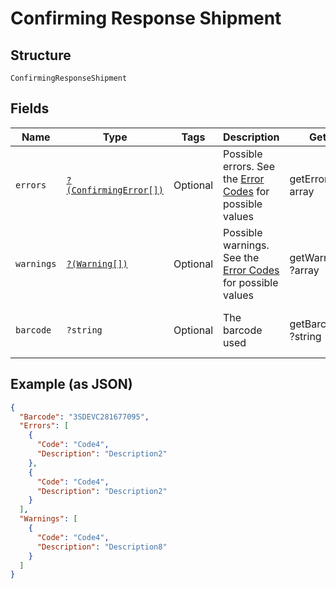 
# Confirming Response Shipment

## Structure

`ConfirmingResponseShipment`

## Fields

| Name | Type | Tags | Description | Getter | Setter |
|  --- | --- | --- | --- | --- | --- |
| `errors` | [`?(ConfirmingError[])`](../../doc/models/confirming-error.md) | Optional | Possible errors. See the [Error Codes](https://developer.postnl.nl/docs/#/http/reference-data/error-codes) for possible values | getErrors(): ?array | setErrors(?array errors): void |
| `warnings` | [`?(Warning[])`](../../doc/models/warning.md) | Optional | Possible warnings. See the [Error Codes](https://developer.postnl.nl/docs/#/http/reference-data/error-codes) for possible values | getWarnings(): ?array | setWarnings(?array warnings): void |
| `barcode` | `?string` | Optional | The barcode used | getBarcode(): ?string | setBarcode(?string barcode): void |

## Example (as JSON)

```json
{
  "Barcode": "3SDEVC281677095",
  "Errors": [
    {
      "Code": "Code4",
      "Description": "Description2"
    },
    {
      "Code": "Code4",
      "Description": "Description2"
    }
  ],
  "Warnings": [
    {
      "Code": "Code4",
      "Description": "Description8"
    }
  ]
}
```

